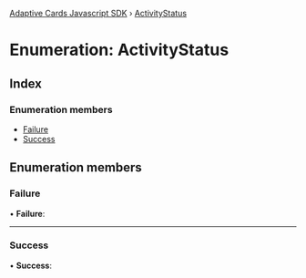 [Adaptive Cards Javascript SDK](../README.md) › [ActivityStatus](activitystatus.md)

# Enumeration: ActivityStatus

## Index

### Enumeration members

* [Failure](activitystatus.md#failure)
* [Success](activitystatus.md#success)

## Enumeration members

###  Failure

• **Failure**:

___

###  Success

• **Success**:
